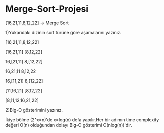 # Merge-Sort-Projesi
[16,21,11,8,12,22] -> Merge Sort

1)Yukarıdaki dizinin sort türüne göre aşamalarını yazınız.


[16,21,11,8,12,22]

[16,21,11]  [8,12,22]

16,[21,11]  8,[12,22]

16,21,11    8,12,22

16,[11,21]  8,[12,22]

[11,16,21]  [8,12,22]

[8,11,12,16,21,22]



2)Big-O gösterimini yazınız.

İkiye bölme (2^x=n)'de x=log(n) defa yapılır.Her bir adımın time complexity değeri O(n) olduğundan dolayı Big-O gösterimi O(nlog(n))'dir.


